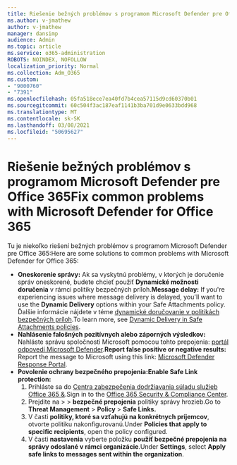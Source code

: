 ```yaml
---
title: Riešenie bežných problémov s programom Microsoft Defender pre Office 365
ms.author: v-jmathew
author: v-jmathew
manager: dansimp
audience: Admin
ms.topic: article
ms.service: o365-administration
ROBOTS: NOINDEX, NOFOLLOW
localization_priority: Normal
ms.collection: Adm_O365
ms.custom:
- "9000760"
- "7391"
ms.openlocfilehash: 05fa518ece7ea40fd7b4cea57115d9cd60370b01
ms.sourcegitcommit: 60c504f3ac187eaf1141b3ba701d9e0633bdd968
ms.translationtype: MT
ms.contentlocale: sk-SK
ms.lasthandoff: 03/08/2021
ms.locfileid: "50695627"
---
```

# <a name="fix-common-problems-with-microsoft-defender-for-office-365"></a><span data-ttu-id="4f052-102">Riešenie bežných problémov s programom Microsoft Defender pre Office 365</span><span class="sxs-lookup"><span data-stu-id="4f052-102">Fix common problems with Microsoft Defender for Office 365</span></span>

<span data-ttu-id="4f052-103">Tu je niekoľko riešení bežných problémov s programom Microsoft Defender pre Office 365:</span><span class="sxs-lookup"><span data-stu-id="4f052-103">Here are some solutions to common problems with Microsoft Defender for Office 365:</span></span>

- <span data-ttu-id="4f052-104">**Oneskorenie správy:** Ak sa vyskytnú problémy, v ktorých je doručenie správ oneskorené, budete chcieť použiť **Dynamické možnosti doručenia** v rámci politiky bezpečných príloh.</span><span class="sxs-lookup"><span data-stu-id="4f052-104">**Message delay:** If you're experiencing issues where message delivery is delayed, you'll want to use the **Dynamic Delivery** options within your Safe Attachments policy.</span></span> <span data-ttu-id="4f052-105">Ďalšie informácie nájdete v téme [dynamické doručovanie v politikách bezpečných príloh](https://go.microsoft.com/fwlink/?linkid=2094106).</span><span class="sxs-lookup"><span data-stu-id="4f052-105">To learn more, see [Dynamic Delivery in Safe Attachments policies](https://go.microsoft.com/fwlink/?linkid=2094106).</span></span>
- <span data-ttu-id="4f052-106">**Nahlásenie falošných pozitívnych alebo záporných výsledkov:** Nahláste správu spoločnosti Microsoft pomocou tohto prepojenia: [portál odpovedí Microsoft Defender](https://go.microsoft.com/fwlink/?linkid=2092835).</span><span class="sxs-lookup"><span data-stu-id="4f052-106">**Report false positive or negative results:** Report the message to Microsoft using this link: [Microsoft Defender Response Portal](https://go.microsoft.com/fwlink/?linkid=2092835).</span></span>
- <span data-ttu-id="4f052-107">**Povolenie ochrany bezpečného prepojenia:**</span><span class="sxs-lookup"><span data-stu-id="4f052-107">**Enable Safe Link protection:**</span></span>
    1. <span data-ttu-id="4f052-108">Prihláste sa do [Centra zabezpečenia dodržiavania súladu služieb Office 365 &](https://go.microsoft.com/fwlink/p/?linkid=2077143).</span><span class="sxs-lookup"><span data-stu-id="4f052-108">Sign in to the [Office 365 Security & Compliance Center](https://go.microsoft.com/fwlink/p/?linkid=2077143).</span></span>
    2. <span data-ttu-id="4f052-109">Prejdite na   >    >  **bezpečné prepojenia** politiky správy hrozieb.</span><span class="sxs-lookup"><span data-stu-id="4f052-109">Go to **Threat Management** > **Policy** > **Safe Links.**</span></span>
    3. <span data-ttu-id="4f052-110">V časti **politiky, ktoré sa vzťahujú na konkrétnych príjemcov**, otvorte politiku nakonfigurovanú.</span><span class="sxs-lookup"><span data-stu-id="4f052-110">Under **Policies that apply to specific recipients**, open the policy configured.</span></span>
    4. <span data-ttu-id="4f052-111">V časti **nastavenia** vyberte položku **použiť bezpečné prepojenia na správy odoslané v rámci organizácie**.</span><span class="sxs-lookup"><span data-stu-id="4f052-111">Under **Settings**, select **Apply safe links to messages sent within the organization**.</span></span>
